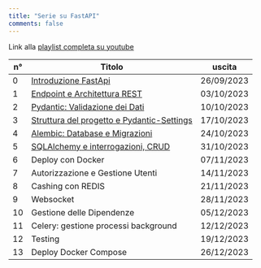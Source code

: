 ```yaml
---
title: "Serie su FastAPI"
comments: false
---
```

Link alla [playlist completa su youtube](https://www.youtube.com/playlist?list=PL97NRMQKeFZovPn9TI_4SPilbbGczPhB-)

| n°  | Titolo                                                                        | uscita     |
| --- | ----------------------------------------------------------------------------- | ---------- |
| 0   | [Introduzione FastApi](https://youtu.be/OvOSOO6PR3k)                          | 26/09/2023 |
| 1   | [Endpoint e Architettura REST](https://youtu.be/uXqpSg4ZVv8)                  | 03/10/2023 |
| 2   | [Pydantic: Validazione dei Dati](https://youtu.be/d_u6VsYYNkg)                | 10/10/2023 |
| 3   | [Struttura del progetto e Pydantic-Settings](https://youtu.be/Zj6mR-WIdAM)    | 17/10/2023 |
| 4   | [Alembic: Database e Migrazioni](https://youtu.be/4vK7gscN1xQ)                | 24/10/2023 |
| 5   | [SQLAlchemy e interrogazioni, CRUD](https://youtu.be/4vK7gscN1xQ)             | 31/10/2023 |
| 6   | Deploy con Docker                                                             | 07/11/2023 |
| 7   | Autorizzazione e Gestione Utenti                                              | 14/11/2023 |
| 8   | Cashing con REDIS                                                             | 21/11/2023 |
| 9   | Websocket                                                                     | 28/11/2023 |
| 10  | Gestione delle Dipendenze                                                     | 05/12/2023 |
| 11  | Celery: gestione processi background                                          | 12/12/2023 |
| 12  | Testing                                                                       | 19/12/2023 |
| 13  | Deploy Docker Compose                                                         | 26/12/2023 |


